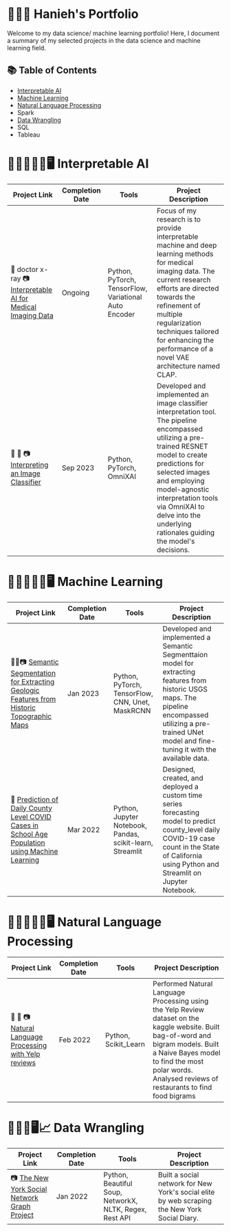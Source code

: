# 👩🏻‍💻 Hanieh's Portfolio
Welcome to my data science/ machine learning portfolio! Here, I document a summary of my selected projects in the data science and machine learning field.

## 📚 Table of Contents
* [Interpretable AI](README.md#%EF%B8%8F-interpretable-ai)
* [Machine Learning](README.md#%EF%B8%8F-machine-learning)
* [Natural Language Processing](README.md#%EF%B8%8F-natural-language-processing)
* Spark
* [Data Wrangling](README.md#%EF%B8%8F-data-wrangling)
* SQL
* Tableau

# 👩🏻‍💻🤖🧠🖥️ Interpretable AI 
| Project Link | Completion Date | Tools | Project Description | 
|---|---|---|---|
| 🧠 doctor x-ray 📷 [Interpretable AI for Medical Imaging Data](https://github.com/hhaeri/Interpretable-AI-for-Medical-Imaging) | Ongoing | Python, PyTorch, TensorFlow, Variational Auto Encoder | Focus of my research is to provide interpretable machine and deep learning methods for medical imaging data. The current research efforts are directed towards the refinement of multiple regularization techniques tailored for enhancing the performance of a novel VAE architecture named CLAP. |
| 🚙 🚚 📷 [Interpreting an Image Classifier](https://github.com/hhaeri/Interpreting_Image_Classifiers) | Sep 2023 | Python, PyTorch, OmniXAI | Developed and implemented an image classifier interpretation tool. The pipeline encompassed utilizing a pre-trained RESNET model to create predictions for selected images and employing model-agnostic interpretation tools via OmniXAI to delve into the underlying rationales guiding the model's decisions. |
# 👩🏻‍💻🤖🧠🖥️ Machine Learning 
| Project Link | Completion Date | Tools | Project Description | 
|---|---|---|---|
| 🤖🧠📷 [Semantic Segmentation for Extracting Geologic Features from Historic Topographic Maps](https://github.com/hhaeri/Semantic-Segmentation-for-Feature-Extraction) | Jan 2023 | Python, PyTorch, TensorFlow, CNN, Unet, MaskRCNN | Developed and implemented a Semantic Segmenttaion model for extracting features from historic USGS maps. The pipeline encompassed utilizing a pre-trained UNet model and fine-tuning it with the available data. |
| :syringe: [Prediction of Daily County Level COVID Cases in School Age Population using Machine Learning](https://github.com/hhaeri/TDI_Capstone) | Mar 2022 |Python, Jupyter Notebook, Pandas, scikit-learn, Streamlit | Designed, created, and deployed a custom time series forecasting model to predict county_level daily COVID-19 case count in the State of California using Python and Streamlit on Jupyter Notebook. |
# 👩🏻‍💻🤖🧠🖥️ Natural Language Processing
| Project Link | Completion Date | Tools | Project Description | 
|---|---|---|---|
| 🚙 🚚 📷 [Natural Language Processing with Yelp reviews](https://github.com/hhaeri/NLP-with-Yelp-reviews) | Feb 2022 | Python, Scikit_Learn | Performed Natural Language Processing using the Yelp Review dataset on the kaggle website. Built bag-of-word and bigram models. Built a Naive Bayes model to find the most polar words. Analysed reviews of restaurants to find food bigrams  |

# 👩🏻‍💻🖥️📈 Data Wrangling 
| Project Link | Completion Date | Tools | Project Description | 
|---|---|---|---|
|  📷 [The New York Social Network Graph Project](https://github.com/hhaeri/The-New-York-Social-Graph) | Jan 2022 | Python, Beautiful Soup, NetworkX, NLTK, Regex, Rest API | Built a social network for New York's social elite by web scraping the New York Social Diary.|
